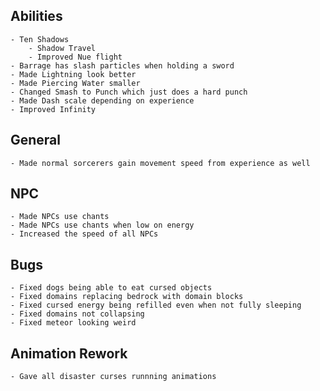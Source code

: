 ## Abilities
    - Ten Shadows
        - Shadow Travel
        - Improved Nue flight
    - Barrage has slash particles when holding a sword
    - Made Lightning look better
    - Made Piercing Water smaller
    - Changed Smash to Punch which just does a hard punch
    - Made Dash scale depending on experience
    - Improved Infinity

## General
    - Made normal sorcerers gain movement speed from experience as well

## NPC
    - Made NPCs use chants
    - Made NPCs use chants when low on energy
    - Increased the speed of all NPCs

## Bugs
    - Fixed dogs being able to eat cursed objects
    - Fixed domains replacing bedrock with domain blocks
    - Fixed cursed energy being refilled even when not fully sleeping
    - Fixed domains not collapsing
    - Fixed meteor looking weird

## Animation Rework
    - Gave all disaster curses runnning animations